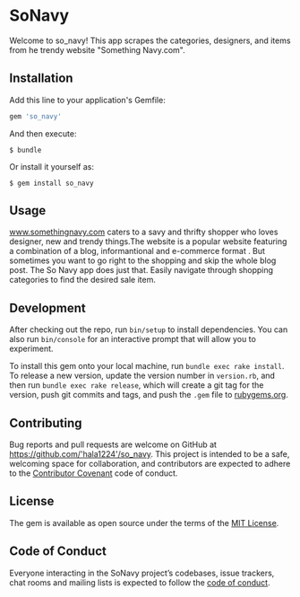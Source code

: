 # SoNavy

Welcome to so_navy! 
This app scrapes the categories, designers, and items from he trendy website "Something Navy.com".


## Installation

Add this line to your application's Gemfile:

```ruby
gem 'so_navy'
```

And then execute:

    $ bundle

Or install it yourself as:

    $ gem install so_navy

## Usage

www.somethingnavy.com caters to a savy and thrifty shopper who loves designer, new and trendy things.The website is a popular website featuring a combination of a blog, informantional and e-commerce format . But sometimes you want to go right to the shopping and skip the whole blog post. The So Navy app does just that. Easily navigate through shopping categories to find the desired sale item. 



## Development

After checking out the repo, run `bin/setup` to install dependencies. You can also run `bin/console` for an interactive prompt that will allow you to experiment.

To install this gem onto your local machine, run `bundle exec rake install`. To release a new version, update the version number in `version.rb`, and then run `bundle exec rake release`, which will create a git tag for the version, push git commits and tags, and push the `.gem` file to [rubygems.org](https://rubygems.org).

## Contributing

Bug reports and pull requests are welcome on GitHub at https://github.com/'hala1224'/so_navy. This project is intended to be a safe, welcoming space for collaboration, and contributors are expected to adhere to the [Contributor Covenant](http://contributor-covenant.org) code of conduct.

## License

The gem is available as open source under the terms of the [MIT License](https://opensource.org/licenses/MIT).

## Code of Conduct

Everyone interacting in the SoNavy project’s codebases, issue trackers, chat rooms and mailing lists is expected to follow the [code of conduct](https://github.com/'hala1224'/so_navy/blob/master/CODE_OF_CONDUCT.md).
